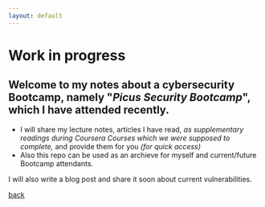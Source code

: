 ```yaml
---
layout: default
---
```


# Work in progress
## Welcome to my notes about a cybersecurity Bootcamp, namely "_Picus Security Bootcamp_", which I have attended recently.

- I will share my lecture notes, articles I have read, _as supplementary readings during Coursera Courses which we were supposed to complete,_
and provide them for you  _(for quick access)_
- Also this repo can be used as an archieve for myself and current/future Bootcamp attendants.

 
I will also write a blog post and share it soon about current vulnerabilities.

[back](./)
